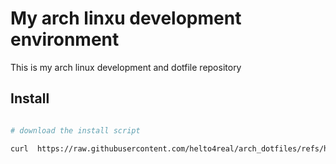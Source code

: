 # My arch linxu development environment

This is my arch linux development and dotfile repository

## Install

```bash

# download the install script

curl  https://raw.githubusercontent.com/helto4real/arch_dotfiles/refs/heads/main/initiatl_install.sh | bash

```
